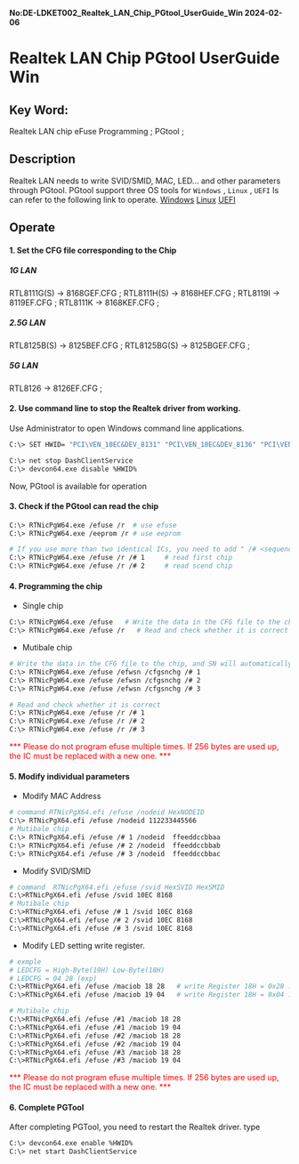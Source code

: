 **No:DE-LDKET002_Realtek_LAN_Chip_PGtool_UserGuide_Win 2024-02-06**
# Realtek LAN Chip PGtool UserGuide Win
## Key Word:

Realtek LAN chip eFuse Programming ; PGtool ; 

## Description

Realtek LAN needs to write SVID/SMID, MAC, LED... and other parameters through PGtool.
PGtool support three OS tools for `Windows` , `Linux` , `UEFI`
Is can refer to the following link to operate.
[Windows](./DE-LDKET002_Realtek_LAN_Chip_PGtool_UserGuide_Win.md)
[Linux](.//ditor.tw/)
[UEFI](.//ditor.tw/)

## Operate
#### 1. Set the CFG file corresponding to the Chip
##### 1G LAN
RTL8111G(S) -> 8168GEF.CFG ;
RTL8111H(S) -> 8168HEF.CFG ;
RTL8119I -> 8119EF.CFG ;
RTL8111K -> 8168KEF.CFG ;
##### 2.5G LAN
RTL8125B(S) -> 8125BEF.CFG ;
RTL8125BG(S) -> 8125BGEF.CFG ;
##### 5G LAN
RTL8126 -> 8126EF.CFG ;
#### 2. Use command line to stop the Realtek driver from working.
Use Administrator to open Windows command line applications.
```bash
C:\> SET HWID= "PCI\VEN_10EC&DEV_8131" "PCI\VEN_10EC&DEV_8136" "PCI\VEN_10EC&DEV_8137" "PCI\VEN_10EC&DEV_8168" "PCI\VEN_10EC&DEV_8161" "PCI\VEN_10EC&DEV_8169" "PCI\VEN_10EC&DEV_8167" "PCI\VEN_10EC&DEV_8125" "PCI\VEN_10EC&DEV_2502" "PCI\VEN_10EC&DEV_2600" "PCI\VEN_10EC&DEV_3000" "PCI\VEN_10EC&DEV_8162"

C:\> net stop DashClientService
C:\> devcon64.exe disable %HWID%
```
Now, PGtool is available for operation
#### 3. Check if the PGtool can read the chip
```bash
C:\> RTNicPgW64.exe /efuse /r  # use efuse
C:\> RTNicPgW64.exe /eeprom /r # use eeprom

# If you use more than two identical ICs, you need to add " /# <sequence> "
C:\> RTNicPgW64.exe /efuse /r /# 1     # read first chip
C:\> RTNicPgW64.exe /efuse /r /# 2     # read scend chip
```
#### 4. Programming the chip
* Single chip
```bash
C:\> RTNicPgW64.exe /efuse   # Write the data in the CFG file to the chip.
C:\> RTNicPgW64.exe /efuse /r   # Read and check whether it is correct
```
* Mutibale chip
```bash
# Write the data in the CFG file to the chip, and SN will automatically increase by 1.
C:\> RTNicPgW64.exe /efuse /efwsn /cfgsnchg /# 1 
C:\> RTNicPgW64.exe /efuse /efwsn /cfgsnchg /# 2
C:\> RTNicPgW64.exe /efuse /efwsn /cfgsnchg /# 3

# Read and check whether it is correct
C:\> RTNicPgW64.exe /efuse /r /# 1
C:\> RTNicPgW64.exe /efuse /r /# 2
C:\> RTNicPgW64.exe /efuse /r /# 3
```
<font color="#FF0000">*** Please do not program efuse multiple times. If 256 bytes are used up, the IC must be replaced with a new one. ***</font>

#### 5. Modify individual parameters
* Modify MAC Address
```bash
# command RTNicPgX64.efi /efuse /nodeid HexNODEID
C:\> RTNicPgX64.efi /efuse /nodeid 112233445566
# Mutibale chip
C:\> RTNicPgX64.efi /efuse /# 1 /nodeid  ffeeddccbbaa 
C:\> RTNicPgX64.efi /efuse /# 2 /nodeid  ffeeddccbbab
C:\> RTNicPgX64.efi /efuse /# 3 /nodeid  ffeeddccbbac 
```

* Modify SVID/SMID
```bash
# command  RTNicPgX64.efi /efuse /svid HexSVID HexSMID
C:\>RTNicPgX64.efi /efuse /svid 10EC 8168
# Mutibale chip
C:\>RTNicPgX64.efi /efuse /# 1 /svid 10EC 8168
C:\>RTNicPgX64.efi /efuse /# 2 /svid 10EC 8168
C:\>RTNicPgX64.efi /efuse /# 3 /svid 10EC 8168
```

* Modify LED setting
write register.
```bash
# exmple 
# LEDCFG = High-Byte(19H) Low-Byte(18H)
# LEDCFG = 04 28 (exp)
C:\>RTNicPgX64.efi /efuse /maciob 18 28   # write Register 18H = 0x28 .
C:\>RTNicPgX64.efi /efuse /maciob 19 04   # write Register 18H = 0x04 .

# Mutibale chip
C:\>RTNicPgX64.efi /efuse /#1 /maciob 18 28
C:\>RTNicPgX64.efi /efuse /#1 /maciob 19 04
C:\>RTNicPgX64.efi /efuse /#2 /maciob 18 28
C:\>RTNicPgX64.efi /efuse /#2 /maciob 19 04
C:\>RTNicPgX64.efi /efuse /#3 /maciob 18 28
C:\>RTNicPgX64.efi /efuse /#3 /maciob 19 04
```
<font color="#FF0000">*** Please do not program efuse multiple times. If 256 bytes are used up, the IC must be replaced with a new one. ***</font>
#### 6. Complete PGTool
After completing PGTool, you need to restart the Realtek driver.
type
```bash
C:\> devcon64.exe enable %HWID%
C:\> net start DashClientService
```
